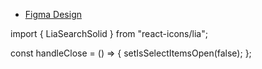- [Figma Design](https://www.figma.com/file/wZrZGIUg1Ui6ePJBXjBW27/Dookan?type=design&node-id=0%3A1&mode=dev&t=48iiEkLA13ccyQt5-1)

import { LiaSearchSolid } from "react-icons/lia";

const handleClose = () => {
setIsSelectItemsOpen(false);
};

<SelectItems title="Select categories" onClose={handleClose} />
